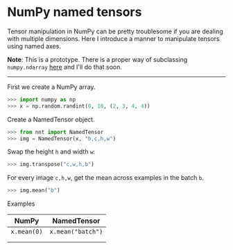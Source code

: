 # NumPy named tensors

Tensor manipulation in NumPy can be pretty troublesome
if you are dealing with multiple dimensions. 
Here I introduce a manner to manipulate tensors using named axes.

**Note**: This is a prototype. There is a proper way of subclassing
`numpy.ndarray` [here](https://numpy.org/doc/stable/user/basics.subclassing.html) and I'll do that soon.

---

First we create a NumPy array.

```python
>>> import numpy as np
>>> x = np.random.randint(0, 10, (2, 3, 4, 4))
```

Create a NamedTensor object.

```python
>>> from nnt import NamedTensor
>>> img = NamedTensor(x, "b,c,h,w")
```

Swap the height `h` and width `w`:

```python
>>> img.transpose("c,w,h,b")
```

For every image `c,h,w`, get the mean across examples in the batch `b`.

```python
>>> img.mean("b")
```

Examples

| NumPy     | NamedTensor     |
|-----------|-----------------|
| `x.mean(0)` | `x.mean("batch")` |
|           |                 |
|           |                 |
